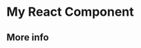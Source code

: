 # My React Component

<? @include {=parts}
    badges.md
    intro.md
    install.md
    usage.md
?>

## More info

<? @macro return `See [GitHub](${require('../../package.json').homepage})`; ?>

